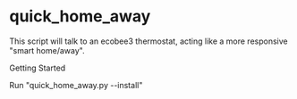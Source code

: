 # quick_home_away
This script will talk to an ecobee3 thermostat, acting like a more responsive "smart home/away".

Getting Started

Run "quick_home_away.py --install"
